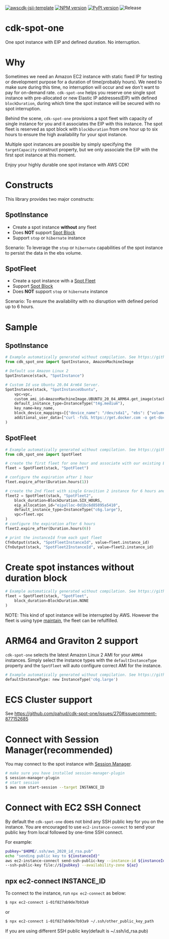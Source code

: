 [![awscdk-jsii-template](https://img.shields.io/badge/built%20with-awscdk--jsii--template-blue)](https://github.com/pahud/awscdk-jsii-template)
[![NPM version](https://badge.fury.io/js/cdk-spot-one.svg)](https://badge.fury.io/js/cdk-spot-one)
[![PyPI version](https://badge.fury.io/py/cdk-spot-one.svg)](https://badge.fury.io/py/cdk-spot-one)
![Release](https://github.com/pahud/cdk-spot-one/workflows/Release/badge.svg)

# cdk-spot-one

One spot instance with EIP and defined duration. No interruption.

# Why

Sometimes we need an Amazon EC2 instance with static fixed IP for testing or development purpose for a duration of
time(probably hours). We need to make sure during this time, no interruption will occur and we don't want to pay
for on-demand rate. `cdk-spot-one` helps you reserve one single spot instance with pre-allocated or new
Elastic IP addresses(EIP) with defined `blockDuration`, during which time the spot instance will be secured with no spot interruption.

Behind the scene, `cdk-spot-one` provisions a spot fleet with capacity of single instance for you and it associates the EIP with this instance. The spot fleet is reserved as spot block with `blockDuration` from one hour up to six hours to ensure the high availability for your spot instance.

Multiple spot instances are possible by simply specifying the `targetCapacity` construct property, but we only associate the EIP with the first spot instance at this moment.

Enjoy your highly durable one spot instance with AWS CDK!

# Constructs

This library provides two major constructs:

## SpotInstance

* Create a spot instance **without** any fleet
* Does **NOT** support [Spot Block](https://docs.aws.amazon.com/AWSEC2/latest/UserGuide/spot-requests.html#fixed-duration-spot-instances)
* Support `stop` or `hibernate` instance

Scenario: To leverage the `stop` or `hibernate` capabilities of the spot instance to persist the data in the ebs volume.

## SpotFleet

* Create a spot instance with a [Spot Fleet](https://docs.aws.amazon.com/AWSEC2/latest/UserGuide/spot-fleet.html)
* Support [Spot Block](https://docs.aws.amazon.com/AWSEC2/latest/UserGuide/spot-requests.html#fixed-duration-spot-instances)
* Does **NOT** support `stop` or `hibernate` instance

Scenario: To ensure the availability with no disruption with defined period up to 6 hours.

# Sample

## SpotInstance

```python
# Example automatically generated without compilation. See https://github.com/aws/jsii/issues/826
from cdk_spot_one import SpotInstance, AmazonMachineImage

# Default use Amazon Linux 2
SpotInstance(stack, "SpotInstance")

# Custom Id use Ubuntu 20.04 Arm64 Server.
SpotInstance(stack, "SpotInstanceUbuntu",
    vpc=vpc,
    custom_ami_id=AmazonMachineImage.UBUNTU_20_04_ARM64.get_image(stack).image_id,
    default_instance_type=InstanceType("t4g.medium"),
    key_name=key_name,
    block_device_mappings=[{"device_name": "/dev/sda1", "ebs": {"volume_size": 20}}],
    additional_user_data=["curl -fsSL https://get.docker.com -o get-docker.sh", "sudo sh get-docker.sh"]
)
```

## SpotFleet

```python
# Example automatically generated without compilation. See https://github.com/aws/jsii/issues/826
from cdk_spot_one import SpotFleet

# create the first fleet for one hour and associate with our existing EIP
fleet = SpotFleet(stack, "SpotFleet")

# configure the expiration after 1 hour
fleet.expire_after(Duration.hours(1))

# create the 2nd fleet with single Gravition 2 instance for 6 hours and associate with new EIP
fleet2 = SpotFleet(stack, "SpotFleet2",
    block_duration=BlockDuration.SIX_HOURS,
    eip_allocation_id="eipalloc-0d1bc6d85895a5410",
    default_instance_type=InstanceType("c6g.large"),
    vpc=fleet.vpc
)
# configure the expiration after 6 hours
fleet2.expire_after(Duration.hours(6))

# print the instanceId from each spot fleet
CfnOutput(stack, "SpotFleetInstanceId", value=fleet.instance_id)
CfnOutput(stack, "SpotFleet2InstanceId", value=fleet2.instance_id)
```

# Create spot instances without duration block

```python
# Example automatically generated without compilation. See https://github.com/aws/jsii/issues/826
fleet = SpotFleet(stack, "SpotFleet",
    block_duration=BlockDuration.NONE
)
```

NOTE: This kind of spot instance will be interrupted by AWS. However the fleet is using type [maintain](https://docs.aws.amazon.com/AWSEC2/latest/UserGuide/spot-fleet.html#spot-fleet-allocation-strategy), the fleet can be refulfilled.

# ARM64 and Graviton 2 support

`cdk-spot-one` selects the latest Amazon Linux 2 AMI for your `ARM64` instances. Simply select the instance types with the `defaultInstanceType` property and the `SpotFleet` will auto configure correct AMI for the instance.

```python
# Example automatically generated without compilation. See https://github.com/aws/jsii/issues/826
defaultInstanceType: new InstanceType('c6g.large')
```

# ECS Cluster support

See https://github.com/pahud/cdk-spot-one/issues/270#issuecomment-877152685

# Connect with Session Manager(recommended)

You may connect to the spot instance with [Session Manager](https://docs.aws.amazon.com/systems-manager/latest/userguide/session-manager-working-with-sessions-start.html).

```sh
# make sure you have installed session-manager-plugin
$ session-manager-plugin
# start session
$ aws ssm start-session --target INSTANCE_ID
```

# Connect with EC2 SSH Connect

By default the `cdk-spot-one` does not bind any SSH public key for you on the instance. You are encouraged to use `ec2-instance-connect` to send your public key from local followed by one-time SSH connect.

For example:

```sh
pubkey="$HOME/.ssh/aws_2020_id_rsa.pub"
echo "sending public key to ${instanceId}"
aws ec2-instance-connect send-ssh-public-key --instance-id ${instanceId} --instance-os-user ec2-user \
--ssh-public-key file://${pubkey} --availability-zone ${az}
```

## npx ec2-connect INSTANCE_ID

To connect to the instance, run `npx ec2-connect` as below:

```sh
$ npx ec2-connect i-01f827ab9de7b93a9
```

or

```sh
$ npx ec2-connect i-01f827ab9de7b93a9 ~/.ssh/other_public_key_path
```

If you are using different SSH public key(default is ~/.ssh/id_rsa.pub)
